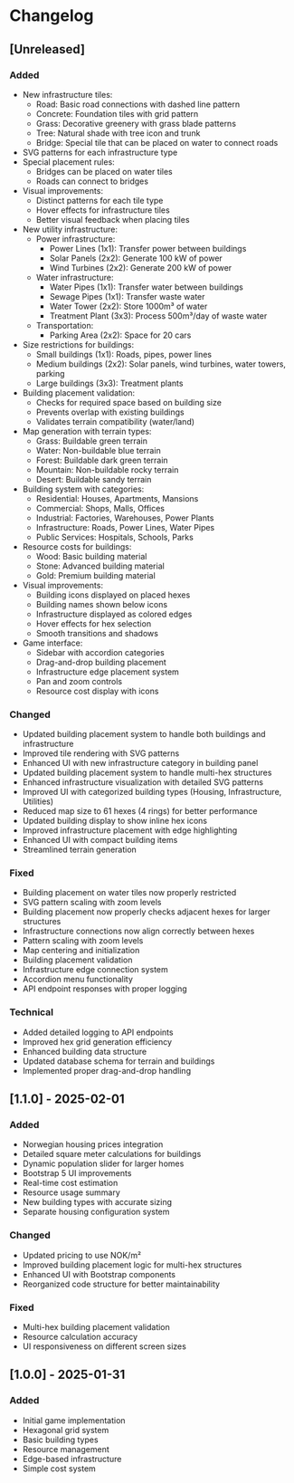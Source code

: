 # Changelog

## [Unreleased]

### Added
- New infrastructure tiles:
  - Road: Basic road connections with dashed line pattern
  - Concrete: Foundation tiles with grid pattern
  - Grass: Decorative greenery with grass blade patterns
  - Tree: Natural shade with tree icon and trunk
  - Bridge: Special tile that can be placed on water to connect roads
- SVG patterns for each infrastructure type
- Special placement rules:
  - Bridges can be placed on water tiles
  - Roads can connect to bridges
- Visual improvements:
  - Distinct patterns for each tile type
  - Hover effects for infrastructure tiles
  - Better visual feedback when placing tiles
- New utility infrastructure:
  - Power infrastructure:
    - Power Lines (1x1): Transfer power between buildings
    - Solar Panels (2x2): Generate 100 kW of power
    - Wind Turbines (2x2): Generate 200 kW of power
  - Water infrastructure:
    - Water Pipes (1x1): Transfer water between buildings
    - Sewage Pipes (1x1): Transfer waste water
    - Water Tower (2x2): Store 1000m³ of water
    - Treatment Plant (3x3): Process 500m³/day of waste water
  - Transportation:
    - Parking Area (2x2): Space for 20 cars
- Size restrictions for buildings:
  - Small buildings (1x1): Roads, pipes, power lines
  - Medium buildings (2x2): Solar panels, wind turbines, water towers, parking
  - Large buildings (3x3): Treatment plants
- Building placement validation:
  - Checks for required space based on building size
  - Prevents overlap with existing buildings
  - Validates terrain compatibility (water/land)
- Map generation with terrain types:
  - Grass: Buildable green terrain
  - Water: Non-buildable blue terrain
  - Forest: Buildable dark green terrain
  - Mountain: Non-buildable rocky terrain
  - Desert: Buildable sandy terrain
- Building system with categories:
  - Residential: Houses, Apartments, Mansions
  - Commercial: Shops, Malls, Offices
  - Industrial: Factories, Warehouses, Power Plants
  - Infrastructure: Roads, Power Lines, Water Pipes
  - Public Services: Hospitals, Schools, Parks
- Resource costs for buildings:
  - Wood: Basic building material
  - Stone: Advanced building material
  - Gold: Premium building material
- Visual improvements:
  - Building icons displayed on placed hexes
  - Building names shown below icons
  - Infrastructure displayed as colored edges
  - Hover effects for hex selection
  - Smooth transitions and shadows
- Game interface:
  - Sidebar with accordion categories
  - Drag-and-drop building placement
  - Infrastructure edge placement system
  - Pan and zoom controls
  - Resource cost display with icons

### Changed
- Updated building placement system to handle both buildings and infrastructure
- Improved tile rendering with SVG patterns
- Enhanced UI with new infrastructure category in building panel
- Updated building placement system to handle multi-hex structures
- Enhanced infrastructure visualization with detailed SVG patterns
- Improved UI with categorized building types (Housing, Infrastructure, Utilities)
- Reduced map size to 61 hexes (4 rings) for better performance
- Updated building display to show inline hex icons
- Improved infrastructure placement with edge highlighting
- Enhanced UI with compact building items
- Streamlined terrain generation

### Fixed
- Building placement on water tiles now properly restricted
- SVG pattern scaling with zoom levels
- Building placement now properly checks adjacent hexes for larger structures
- Infrastructure connections now align correctly between hexes
- Pattern scaling with zoom levels
- Map centering and initialization
- Building placement validation
- Infrastructure edge connection system
- Accordion menu functionality
- API endpoint responses with proper logging

### Technical
- Added detailed logging to API endpoints
- Improved hex grid generation efficiency
- Enhanced building data structure
- Updated database schema for terrain and buildings
- Implemented proper drag-and-drop handling

## [1.1.0] - 2025-02-01

### Added
- Norwegian housing prices integration
- Detailed square meter calculations for buildings
- Dynamic population slider for larger homes
- Bootstrap 5 UI improvements
- Real-time cost estimation
- Resource usage summary
- New building types with accurate sizing
- Separate housing configuration system

### Changed
- Updated pricing to use NOK/m²
- Improved building placement logic for multi-hex structures
- Enhanced UI with Bootstrap components
- Reorganized code structure for better maintainability

### Fixed
- Multi-hex building placement validation
- Resource calculation accuracy
- UI responsiveness on different screen sizes

## [1.0.0] - 2025-01-31

### Added
- Initial game implementation
- Hexagonal grid system
- Basic building types
- Resource management
- Edge-based infrastructure
- Simple cost system
